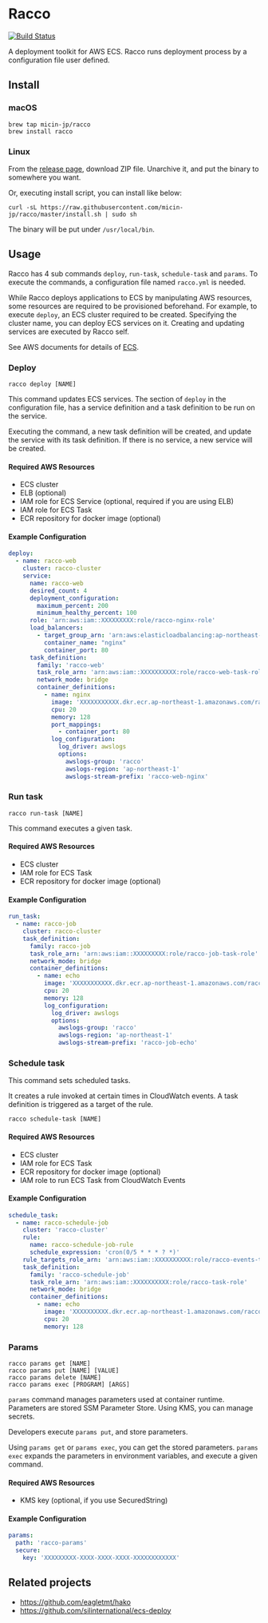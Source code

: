 
# Racco

[![Build Status](https://travis-ci.org/micin-jp/racco.svg?branch=master)](https://travis-ci.org/micin-jp/racco)

A deployment toolkit for AWS ECS. Racco runs deployment process by a configuration file user defined.

## Install

### macOS

```
brew tap micin-jp/racco
brew install racco
```

### Linux

From the [release page](https://github.com/micin-jp/racco/releases), download ZIP file. Unarchive it, and put the binary to somewhere you want.

Or, executing install script, you can install like below:

```
curl -sL https://raw.githubusercontent.com/micin-jp/racco/master/install.sh | sudo sh
```

The binary will be put under `/usr/local/bin`.

## Usage

Racco has 4 sub commands `deploy`, `run-task`, `schedule-task` and `params`. To execute the commands, a configuration file named `racco.yml` is needed.

While Racco deploys applications to ECS by manipulating AWS resources, some resources are required to be provisioned beforehand.
For example, to execute `deploy`, an ECS cluster required to be created. Specifying the cluster name, you can deploy ECS services on it. Creating and updating services are executed by Racco self.

See AWS documents for details of [ECS](http://docs.aws.amazon.com/AmazonECS/latest/developerguide/Welcome.html).

### Deploy

```
racco deploy [NAME]
```

This command updates ECS services. The section of `deploy` in the configuration file, has a service definition and a task definition to be run on the service.

Executing the command, a new task definition will be created, and update the service with its task definition. If there is no service, a new service will be created.

#### Required AWS Resources

- ECS cluster
- ELB (optional)
- IAM role for ECS Service (optional, required if you are using ELB)
- IAM role for ECS Task
- ECR repository for docker image (optional)

#### Example Configuration

```yml:racco.yml
deploy:
  - name: racco-web
    cluster: racco-cluster
    service:
      name: racco-web
      desired_count: 4
      deployment_configuration:
        maximum_percent: 200
        minimum_healthy_percent: 100
      role: 'arn:aws:iam::XXXXXXXXX:role/racco-nginx-role'
      load_balancers:
        - target_group_arn: 'arn:aws:elasticloadbalancing:ap-northeast-1:XXXXXXXX:targetgroup/racco-web/XXXXXXXXXXX'
          container_name: "nginx"
          container_port: 80
      task_definition:
        family: 'racco-web'
        task_role_arn: 'arn:aws:iam::XXXXXXXXXX:role/racco-web-task-role'
        network_mode: bridge
        container_definitions:
          - name: nginx
            image: 'XXXXXXXXXXX.dkr.ecr.ap-northeast-1.amazonaws.com/racco/nginx:latest'
            cpu: 20
            memory: 128
            port_mappings:
              - container_port: 80
            log_configuration:
              log_driver: awslogs
              options:
                awslogs-group: 'racco'
                awslogs-region: 'ap-northeast-1'
                awslogs-stream-prefix: 'racco-web-nginx'
```

### Run task

```
racco run-task [NAME]
```

This command executes a given task.

#### Required AWS Resources

- ECS cluster
- IAM role for ECS Task
- ECR repository for docker image (optional)

#### Example Configuration

```yml:racco.yml
run_task:
  - name: racco-job
    cluster: racco-cluster
    task_definition:
      family: racco-job
      task_role_arn: 'arn:aws:iam::XXXXXXXXX:role/racco-job-task-role'
      network_mode: bridge
      container_definitions:
        - name: echo
          image: 'XXXXXXXXXXX.dkr.ecr.ap-northeast-1.amazonaws.com/racco/echo:latest'
          cpu: 20
          memory: 128
          log_configuration:
            log_driver: awslogs
            options:
              awslogs-group: 'racco'
              awslogs-region: 'ap-northeast-1'
              awslogs-stream-prefix: 'racco-job-echo'
```

### Schedule task

This command sets scheduled tasks.

It creates a rule invoked at certain times in CloudWatch events. A task definition is triggered as a target of the rule.

```
racco schedule-task [NAME]
```

#### Required AWS Resources

- ECS cluster
- IAM role for ECS Task
- ECR repository for docker image (optional)
- IAM role to run ECS Task from CloudWatch Events

#### Example Configuration

```yml:racco.yml
schedule_task:
  - name: racco-schedule-job
    cluster: 'racco-cluster'
    rule:
      name: racco-schedule-job-rule
      schedule_expression: 'cron(0/5 * * * ? *)'
    rule_targets_role_arn: 'arn:aws:iam::XXXXXXXXXX:role/racco-events-target-role'
    task_definition:
      family: 'racco-schedule-job'
      task_role_arn: 'arn:aws:iam::XXXXXXXXXX:role/racco-task-role'
      network_mode: bridge
      container_definitions:
        - name: echo
          image: 'XXXXXXXXXX.dkr.ecr.ap-northeast-1.amazonaws.com/racco/echo:latest'
          cpu: 20
          memory: 128
```


### Params

```
racco params get [NAME]
racco params put [NAME] [VALUE]
racco params delete [NAME]
racco params exec [PROGRAM] [ARGS]
```

`params` command manages parameters used at container runtime. Parameters are stored SSM Parameter Store. Using KMS, you can manage secrets.

Developers execute `params put`, and store parameters.

Using `params get` or `params exec`, you can get the stored parameters.
`params exec` expands the parameters in environment variables, and execute a given command.

#### Required AWS Resources

- KMS key (optional, if you use SecuredString)

#### Example Configuration

```yml:racco.yml
params:
  path: 'racco-params'
  secure:
    key: 'XXXXXXXXX-XXXX-XXXX-XXXX-XXXXXXXXXXXX'
```


## Related projects

- https://github.com/eagletmt/hako
- https://github.com/silinternational/ecs-deploy
